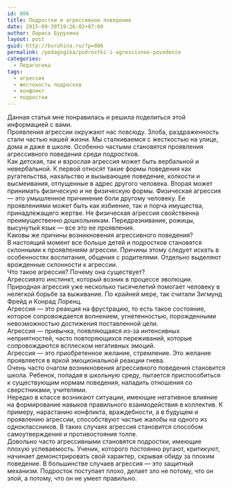```yaml
---
id: 806
title: Подростки и агрессивное поведение
date: 2015-09-30T19:26:02+07:00
author: Лариса Бурухина
layout: post
guid: http://buruhina.ru/?p=806
permalink: /pedagogika/podrostki-i-agressivnoe-povedenie
categories:
  - Педагогика
tags:
  - агрессия
  - жестокость подросков
  - конфликт
  - подростки
---
```

Данная статья мне понравилась и решила поделиться этой информацией с вами.  
Проявления агрессии окружают нас повсюду. Злоба, раздраженность стали частью нашей жизни. Мы сталкиваемся с жесткостью на улице, дома и даже в школе. Особенно частыми становятся проявления агрессивного поведения среди подростков.  
Как детская, так и взрослая агрессия может быть вербальной и невербальной. К первой относят такие формы поведения как ругательства, нахальство и вызывающее поведение, колкости и высмеивания, отпущенные в адрес другого человека. Вторая может принимать физическую и не физическую формы. Физическая агрессия — это умышленное причинение боли другому человеку. Ее проявлениями может быть как избиение, так и порча имущества, принадлежащего жертве. Не физическая агрессия свойственна преимущественно дошкольникам. Передразнивание, рожицы, высунутый язык — все это ее проявления.  
Каковы же причины возникновения агрессивного поведения?  
В настоящий момент все больше детей и подростков становятся склонными к проявлениям агрессии. Причины этому следует искать в особенностях воспитания, общения с родителями. Отдельно выделяют врожденные склонности к агрессии.  
Что такое агрессия? Почему она существует?  
Агрессияэто инстинкт, который возник в процессе эволюции. Природная агрессия уже несколько тысячелетий помогает человеку в нелегкой борьбе за выживание. По крайней мере, так считали Зигмунд Фрейд и Конрад Лоренц.  
Агрессия — это реакция на фрустрацию, то есть такое состояние, которое сопровождается волнением, угнетенностью, порожденными невозможностью достижения поставленной цели.  
Агрессия — привычка, появляющаяся из-за интенсивных неприятностей, часто повторяющихся переживаний, которые сопровождаются всплеском негативных эмоций.  
Агрессия — это приобретенное желание, стремление. Это желание проявляется в яркой эмоциональной реакции гнева.  
Очень часто очагом возникновения агрессивного поведения становится школа. Ребенок, попадая в школьную среду, пытается приспособиться к существующим нормам поведения, наладить отношения со сверстниками, учителями.  
Нередко в классе возникают ситуации, имеющие негативное влияние на формирование навыков правильного взаимодействия в коллектив. К примеру, нарастанию конфликта, враждебности, а в будущем и проявлению агрессии, способствуют частые жалобы на одного из одноклассников. В таких случаях агрессия становится способом самоутверждения и противостояния толпе.  
Довольно часто агрессивными становятся подростки, имеющие плохую успеваемость. Ученик, которого постоянно ругают, критикуют, начинает демонстрировать свой характер, скрывая обиду за плохим поведение. В большинстве случаев агрессия — это защитный механизм. Подросток поступает плохо, делает зло не потому, что он злой, а потому, что он не умеет правильно.